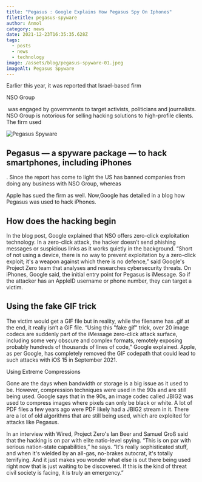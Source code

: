 ```yaml
---
title: "Pegasus : Google Explains How Pegasus Spy On Iphones"
filetitle: pegasus-spyware
author: Anmol
category: news
date: 2021-12-23T16:35:35.628Z
tags:
  - posts
  - news
  - technology
image: /assets/blog/pegasus-spyware-01.jpeg
imageAlt: Pegasus Spyware
---
```

Earlier this year, it was reported that Israel-based firm 

NSO Group

 was engaged by governments to target activists, politicians and journalists. NSO Group is notorious for selling hacking solutions to high-profile clients. The firm used 



![Pegasus Spyware](/assets/blog/pegasus-spyware-02.jpeg "Pegasus Spyware")



## Pegasus — a spyware package — to hack smartphones, including iPhones

. Since the report has come to light the US has banned companies from doing any business with NSO Group, whereas 

Apple has sued the firm as well. Now,Google has detailed in a blog how Pegasus was used to hack iPhones. 

## How does the hacking begin

In the blog post, Google explained that NSO offers zero-click exploitation technology. In a zero-click attack, the hacker doesn’t send phishing messages or suspicious links as it works quietly in the background. “Short of not using a device, there is no way to prevent exploitation by a zero-click exploit; it's a weapon against which there is no defence,” said Google's Project Zero team that analyses and researches cybersecurity threats. On iPhones, Google said, the initial entry point for Pegasus is iMessage. So if the attacker has an AppleID username or phone number, they can target a victim.

## Using the fake GIF trick

The victim would get a GIF file but in reality, while the filename has .gif at the end, it really isn’t a GIF file. “Using this "fake gif" trick, over 20 image codecs are suddenly part of the iMessage zero-click attack surface, including some very obscure and complex formats, remotely exposing probably hundreds of thousands of lines of code,” Google explained. Apple, as per Google, has completely removed the GIF codepath that could lead to such attacks with iOS 15 in September 2021.

Using Extreme Compressions 

Gone are the days when bandwidth or storage is a big issue as it used to be. However, compression techniques were used in the 90s and are still being used. Google says that in the 90s, an image codec called JBIG2 was used to compress images where pixels can only be black or white. A lot of PDF files a few years ago were PDF likely had a JBIG2 stream in it. There are a lot of old algorithms that are still being used, which are exploited for attacks like Pegasus.

In an interview with Wired, Project Zero's Ian Beer and Samuel Groß said that the hacking is on par with elite natio-level spying. “This is on par with serious nation-state capabilities,” he says. “It's really sophisticated stuff, and when it's wielded by an all-gas, no-brakes autocrat, it's totally terrifying. And it just makes you wonder what else is out there being used right now that is just waiting to be discovered. If this is the kind of threat civil society is facing, it is truly an emergency.”
